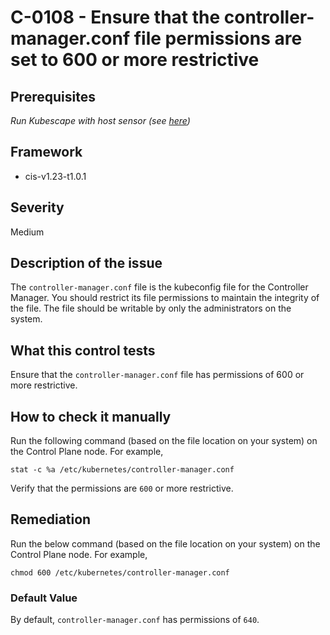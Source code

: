 # C-0108 - Ensure that the controller-manager.conf file permissions are set to 600 or more restrictive

## Prerequisites
 *Run Kubescape with host sensor (see [here](https://hub.armo.cloud/docs/host-sensor))*
 
## Framework
* cis-v1.23-t1.0.1
 
## Severity
Medium

## Description of the issue
The `controller-manager.conf` file is the kubeconfig file for the Controller Manager. You should restrict its file permissions to maintain the integrity of the file. The file should be writable by only the administrators on the system.
 
## What this control tests 
Ensure that the `controller-manager.conf` file has permissions of 600 or more restrictive.
 
## How to check it manually 
Run the following command (based on the file location on your system) on the Control Plane node. For example,

 
```
stat -c %a /etc/kubernetes/controller-manager.conf

```
 Verify that the permissions are `600` or more restrictive.
 
## Remediation
Run the below command (based on the file location on your system) on the Control Plane node. For example,

 
```
chmod 600 /etc/kubernetes/controller-manager.conf

```
 
### Default Value
By default, `controller-manager.conf` has permissions of `640`.
 
